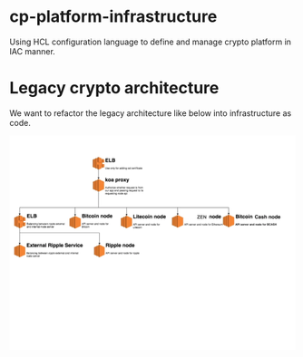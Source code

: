 # cp-platform-infrastructure
Using HCL configuration language to define and manage crypto platform in IAC manner.

# Legacy crypto architecture
We want to refactor the legacy architecture like below into infrastructure as code.

![Minion](node_img.png)
